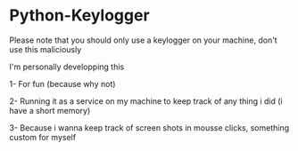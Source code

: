 # Python-Keylogger

Please note that you should only use a keylogger on your machine, don't use this maliciously 

I'm personally developping this 

1- For fun (because why not) 

2- Running it as a service on my machine to keep track of any thing i did (i have a short memory)

3- Because i wanna keep track of screen shots in mousse clicks, something custom for myself
